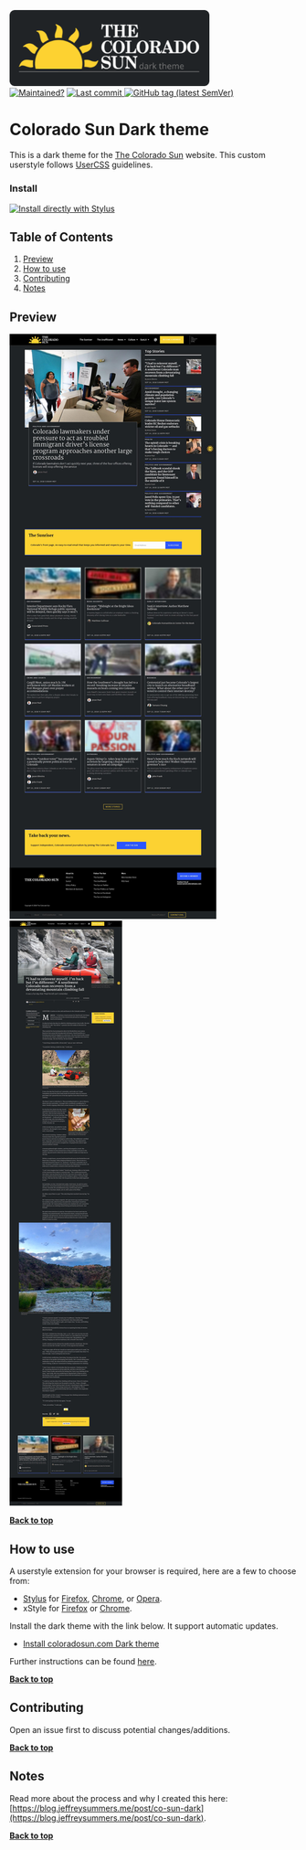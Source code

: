 <p align="left">
  <img width=350px src="images/cosun-dark-logo.png">
  <br>
  <a style="display: inline-block" href="https://github.com/obscuredetour/dark-co-sun/">
    <img alt="Maintained?" src="https://img.shields.io/maintenance/yes/2019.svg?colorB=%232b56ff">
  </a>
  <a href="https://github.com/obscuredetour/dark-co-sun/commits/master">
    <img alt="Last commit" src="https://img.shields.io/github/last-commit/obscuredetour/dark-co-sun.svg?colorB=%232b56ff">
  </a>
  <a href="https://github.com/obscuredetour/dark-co-sun/tags">
    <img alt="GitHub tag (latest SemVer)" src="https://img.shields.io/github/tag/obscuredetour/dark-co-sun.svg?color=%232b56ff&label=version">
  </a>
  
</p>

# Colorado Sun Dark theme
This is a dark theme for the [The Colorado Sun](https://coloradosun.com) website. This custom userstyle follows [UserCSS](https://github.com/openstyles/stylus/wiki/UserCSS) guidelines.

### Install

[![Install directly with Stylus](https://img.shields.io/badge/Install%20directly%20with-Stylus-285959.svg)](https://github.com/obscuredetour/dark-co-sun/raw/master/co-sun-dark.user.css)

## Table of Contents

1. [Preview](#preview)
2. [How to use](#how-to-use)
3. [Contributing](#contributing)
5. [Notes](#notes)

## Preview

![Home Page view](https://github.com/obscuredetour/dark-co-sun/raw/master/images/screenshot-homepage.jpg)
![Article view](https://github.com/obscuredetour/dark-co-sun/raw/master/images/screenshot-article.jpg)


**[Back to top](#table-of-contents)**

## How to use

A userstyle extension for your browser is required, here are a few to choose from:

- [Stylus](https://github.com/openstyles/stylus) for [Firefox](https://addons.mozilla.org/en-US/firefox/addon/styl-us/), [Chrome](https://chrome.google.com/webstore/detail/stylus/clngdbkpkpeebahjckkjfobafhncgmne?hl=en), or [Opera](https://addons.opera.com/en-gb/extensions/details/stylus/).
- xStyle for [Firefox](https://addons.mozilla.org/firefox/addon/xstyle/) or [Chrome](https://chrome.google.com/webstore/detail/xstyle/hncgkmhphmncjohllpoleelnibpmccpj).

Install the dark theme with the link below. It support automatic updates.

- [Install coloradosun.com Dark theme](https://github.com/obscuredetour/dark-co-sun/raw/master/co-sun-dark.user.css)

Further instructions can be found [here](https://github.com/openstyles/stylus/wiki/UserCSS#usercss-file).

**[Back to top](#table-of-contents)**

## Contributing

Open an issue first to discuss potential changes/additions.

**[Back to top](#table-of-contents)**

## Notes

Read more about the process and why I created this here: [https://blog.jeffreysummers.me/post/co-sun-dark](https://blog.jeffreysummers.me/post/co-sun-dark).


**[Back to top](#table-of-contents)**

